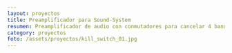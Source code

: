 ```yaml
---
layout: proyectos
title: Preamplificador para Sound-System
resumen: Preamplificador de audio con conmutadores para cancelar 4 bandas de frecuencias.
category: proyectos
foto: /assets/proyectos/kill_switch_01.jpg
---
```

